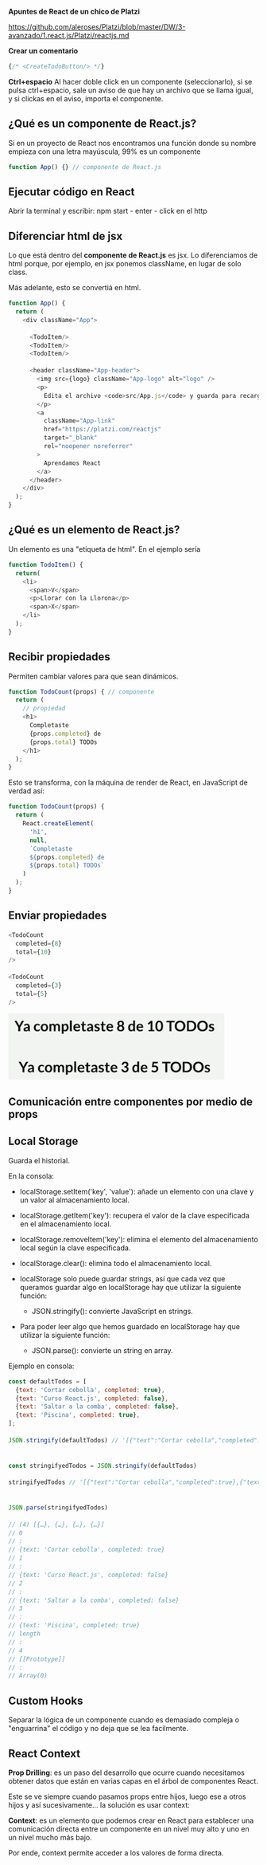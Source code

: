**Apuntes de React de un chico de Platzi**

https://github.com/aleroses/Platzi/blob/master/DW/3-avanzado/1.react.js/Platzi/reactjs.md

**Crear un comentario**

```javascript
{/* <CreateTodoButton/> */}
```

**Ctrl+espacio**
Al hacer doble click en un componente (seleccionarlo), si se pulsa ctrl+espacio, sale un aviso de que hay un archivo que se llama igual, y si clickas en el aviso, importa el componente.

## ¿Qué es un componente de React.js?

Si en un proyecto de React nos encontramos una función donde su nombre empieza con una letra mayúscula, 99% es un componente

```javascript
function App() {} // componente de React.js
```

## Ejecutar código en React

Abrir la terminal y escribir: npm start - enter - click en el http

## Diferenciar html de jsx

Lo que está dentro del **componente de React.js** es jsx. Lo diferenciamos de html porque, por ejemplo, en jsx ponemos className, en lugar de solo class.

Más adelante, esto se convertiá en html.
```javascript
function App() {
  return (
    <div className="App">

      <TodoItem/>
      <TodoItem/>
      <TodoItem/>

      <header className="App-header">
        <img src={logo} className="App-logo" alt="logo" />
        <p>
          Edita el archivo <code>src/App.js</code> y guarda para recargar.
        </p>
        <a
          className="App-link"
          href="https://platzi.com/reactjs"
          target="_blank"
          rel="noopener noreferrer"
        >
          Aprendamos React
        </a>
      </header>
    </div>
  );
}
```

## ¿Qué es un elemento de React.js?

Un elemento es una "etiqueta de html". En el ejemplo sería <span>

```javascript
function TodoItem() {
  return(
    <li>
      <span>V</span>
      <p>Llorar con la Llorona</p>
      <span>X</span>
    </li>
  );
}
```

## Recibir propiedades
Permiten cambiar valores para que sean dinámicos.

```javascript
function TodoCount(props) { // componente
  return (
    // propiedad
    <h1>  
      Completaste
      {props.completed} de
      {props.total} TODOs
    </h1>
  );
}
```

Esto se transforma, con la máquina de render de React, en JavaScript de verdad así:

```javascript
function TodoCount(props) {
  return (
    React.createElement(
      'h1',
      null,
      `Completaste
      ${props.completed} de
      ${props.total} TODOs`
    )
  );
}
```

## Enviar propiedades

```javascript
<TodoCount
  completed={8}
  total={10}
/>

<TodoCount
  completed={3}
  total={5}
/>
```

![ejemplo de propiedades](./img/image-1.png)

## Comunicación entre componentes por medio de props

## Local Storage
Guarda el historial.

En la consola:
- localStorage.setItem('key', 'value'): añade un elemento con una clave y un valor al almacenamiento local.
- localStorage.getItem('key'): recupera el valor de la clave especificada en el almacenamiento local.
- localStorage.removeItem('key'): elimina el elemento del almacenamiento local según la clave especificada.
- localStorage.clear(): elimina todo el almacenamiento local.

- localStorage solo puede guardar strings, así que cada vez que queramos guardar algo en localStorage hay que utilizar la siguiente función:
  - JSON.stringify(): convierte JavaScript en strings.
- Para poder leer algo que hemos guardado en localStorage hay que utilizar la siguiente función:
  - JSON.parse(): convierte un string en array.

Ejemplo en consola:

```javascript
const defaultTodos = [
  {text: 'Cortar cebolla', completed: true},
  {text: 'Curso React.js', completed: false},
  {text: 'Saltar a la comba', completed: false},
  {text: 'Piscina', completed: true},
];

JSON.stringify(defaultTodos) // '[{"text":"Cortar cebolla","completed":true},{"text":"Curso React.js","completed":false},{"text":"Saltar a la comba","completed":false},{"text":"Piscina","completed":true}]'


const stringifyedTodos = JSON.stringify(defaultTodos)

stringifyedTodos // '[{"text":"Cortar cebolla","completed":true},{"text":"Curso React.js","completed":false},{"text":"Saltar a la comba","completed":false},{"text":"Piscina","completed":true}]'


JSON.parse(stringifyedTodos)

// (4) [{…}, {…}, {…}, {…}]
// 0
// : 
// {text: 'Cortar cebolla', completed: true}
// 1
// : 
// {text: 'Curso React.js', completed: false}
// 2
// : 
// {text: 'Saltar a la comba', completed: false}
// 3
// : 
// {text: 'Piscina', completed: true}
// length
// : 
// 4
// [[Prototype]]
// : 
// Array(0)

```

## Custom Hooks
Separar la lógica de un componente cuando es demasiado compleja o "enguarrina" el código y no deja que se lea facilmente.

## React Context

**Prop Drilling**: es un paso del desarrollo que ocurre cuando necesitamos obtener datos que están en varias capas en el árbol de componentes React.

Este se ve siempre cuando pasamos props entre hijos, luego ese a otros hijos y así sucesivamente... la solución es usar context:

**Context**: es un elemento que podemos crear en React para establecer una comunicación directa entre un componente en un nivel muy alto y uno en un nivel mucho más bajo.

Por ende, context permite acceder a los valores de forma directa.